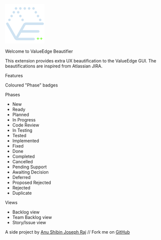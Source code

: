 <!DOCTYPE html>
<html>
	<head>
		<title>ValueEdge Beautifier</title>
		<meta charset="utf-8" />
		<link
			href="https://cdn.jsdelivr.net/npm/bootstrap@5.3.3/dist/css/bootstrap.min.css"
			rel="stylesheet"
			integrity="sha384-QWTKZyjpPEjISv5WaRU9OFeRpok6YctnYmDr5pNlyT2bRjXh0JMhjY6hW+ALEwIH"
			crossorigin="anonymous"
		/>
	</head>
	<body>
		<div>
			<div class="row">
				<div class="col">
					<img src="https://raw.githubusercontent.com/anushibin007/valueedge-beautifier/master/src/icons/icon128.png" />
					<p class="fs-1">Welcome to ValueEdge Beautifier</p>
				</div>
			</div>
			<div class="row">
				<div class="col">
					<p>
						This extension provides extra UX beautification to the ValueEdge GUI. The
						beautifications are inspired from Atlassian JIRA.
					</p>
				</div>
			</div>
			<div class="row">
				<div class="col">
					<p class="fs-2">Features</p>
					<p class="fs-5">Coloured "Phase" badges</p>
					<p>Phases</p>
					<ul>
						<li><span class="badge text-bg-secondary">New</span></li>
						<li><span class="badge text-bg-primary">Ready</span></li>
						<li><span class="badge text-bg-primary">Planned</span></li>
						<li><span class="badge text-bg-warning">In Progress</span></li>
						<li><span class="badge text-bg-warning">Code Review</span></li>
						<li><span class="badge text-bg-warning">In Testing</span></li>
						<li><span class="badge text-bg-info">Tested</span></li>
						<li><span class="badge text-bg-info">Implemented</span></li>
						<li><span class="badge text-bg-info">Fixed</span></li>
						<li><span class="badge text-bg-success">Done</span></li>
						<li><span class="badge text-bg-success">Completed</span></li>
						<li><span class="badge text-bg-danger">Cancelled</span></li>
						<li><span class="badge text-bg-danger">Pending Support</span></li>
						<li><span class="badge text-bg-danger">Awaiting Decision</span></li>
						<li><span class="badge text-bg-danger">Deferred</span></li>
						<li><span class="badge text-bg-danger">Proposed Rejected</span></li>
						<li><span class="badge text-bg-danger">Rejected</span></li>
						<li><span class="badge text-bg-danger">Duplicate</span></li>
					</ul>
					<p>Views</p>
					<ul>
						<li>Backlog view</li>
						<li>Team Backlog view</li>
						<li>Story/Issue view</li>
					</ul>
				</div>
			</div>
			<div class="row">
				<div class="col">
					A side project by
					<a href="https://www.linkedin.com/in/anushibinj/" target="_blank"
						>Anu Shibin Joseph Raj</a
					>
					// Fork me on
					<a href="https://github.com/anushibin007/valueedge-beautifier" target="_blank"
						>GitHub</a
					>
				</div>
			</div>
		</div>
	</body>
</html>
